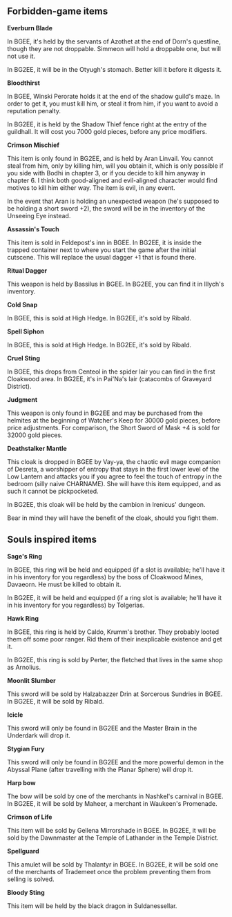 ## Forbidden-game items

**Everburn Blade**

In BGEE, it's held by the servants of Azothet at the end of Dorn's questline, though they are not droppable. Simmeon will hold a droppable one, but will not use it.

In BG2EE, it will be in the Otyugh's stomach. Better kill it before it digests it.

**Bloodthirst**

In BGEE, Winski Perorate holds it at the end of the shadow guild's maze. In order to get it, you must kill him, or steal it from him, if you want to avoid a reputation penalty.

In BG2EE, it is held by the Shadow Thief fence right at the entry of the guildhall. It will cost you 7000 gold pieces, before any price modifiers.

**Crimson Mischief**

This item is only found in BG2EE, and is held by Aran Linvail. You cannot steal from him, only by killing him, will you obtain it, which is only possible if you side with Bodhi in chapter 3, or if you decide to kill him anyway in chapter 6. I think both good-aligned and evil-aligned character would find motives to kill him either way. The item is evil, in any event.

In the event that Aran is holding an unexpected weapon (he's supposed to be holding a short sword +2), the sword will be in the inventory of the Unseeing Eye instead.

**Assassin's Touch**

This item is sold in Feldepost's inn in BGEE. In BG2EE, it is inside the trapped container next to where you start the game after the initial cutscene. This will replace the usual dagger +1 that is found there.

**Ritual Dagger**

This weapon is held by Bassilus in BGEE. In BG2EE, you can find it in Illych's inventory.

**Cold Snap**

In BGEE, this is sold at High Hedge. In BG2EE, it's sold by Ribald.

**Spell Siphon**

In BGEE, this is sold at High Hedge. In BG2EE, it's sold by Ribald.

**Cruel Sting**

In BGEE, this drops from Centeol in the spider lair you can find in the first Cloakwood area. In BG2EE, it's in Pai'Na's lair (catacombs of Graveyard District).

**Judgment**

This weapon is only found in BG2EE and may be purchased from the helmites at the beginning of Watcher's Keep for 30000 gold pieces, before price adjustments. For comparison, the Short Sword of Mask +4 is sold for 32000 gold pieces.

**Deathstalker Mantle**

This cloak is dropped in BGEE by Vay-ya, the chaotic evil mage companion of Desreta, a worshipper of entropy that stays in the first lower level of the Low Lantern and attacks you if you agree to feel the touch of entropy in the bedroom (silly naive CHARNAME). She will have this item equipped, and as such it cannot be pickpocketed.

In BG2EE, this cloak will be held by the cambion in Irenicus' dungeon.

Bear in mind they will have the benefit of the cloak, should you fight them.

## Souls inspired items

**Sage's Ring**

In BGEE, this ring will be held and equipped (if a slot is available; he'll have it in his inventory for you regardless) by the boss of Cloakwood Mines, Davaeorn. He must be killed to obtain it.

In BG2EE, it will be held and equipped (if a ring slot is available; he'll have it in his inventory for you regardless) by Tolgerias.

**Hawk Ring**

In BGEE, this ring is held by Caldo, Krumm's brother. They probably looted them off some poor ranger. Rid them of their inexplicable existence and get it.

In BG2EE, this ring is sold by Perter, the fletched that lives in the same shop as Arnolius.

**Moonlit Slumber**

This sword will be sold by Halzabazzer Drin at Sorcerous Sundries in BGEE. In BG2EE, it will be sold by Ribald.

**Icicle**

This sword will only be found in BG2EE and the Master Brain in the Underdark will drop it.

**Stygian Fury**

This sword will only be found in BG2EE and the more powerful demon in the Abyssal Plane (after travelling with the Planar Sphere) will drop it.

**Harp bow**

The bow will be sold by one of the merchants in Nashkel's carnival in BGEE. In BG2EE, it will be sold by Maheer, a merchant in Waukeen's Promenade.

**Crimson of Life**

This item will be sold by Gellena Mirrorshade in BGEE. In BG2EE, it will be sold by the Dawnmaster at the Temple of Lathander in the Temple District.

**Spellguard**

This amulet will be sold by Thalantyr in BGEE. In BG2EE, it will be sold one of the merchants of Trademeet once the problem preventing them from selling is solved.

**Bloody Sting**

This item will be held by the black dragon in Suldanessellar.
